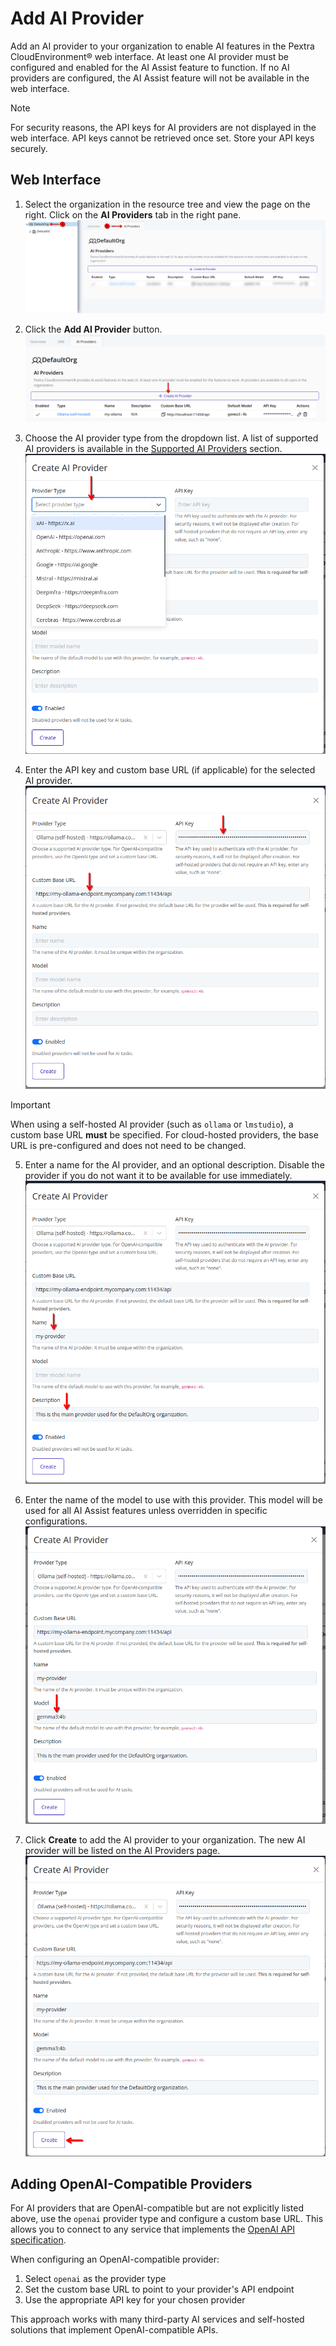 # Add AI Provider
Add an AI provider to your organization to enable AI features in the Pextra CloudEnvironment® web interface. At least one AI provider must be configured and enabled for the AI Assist feature to function. If no AI providers are configured, the AI Assist feature will not be available in the web interface.

> [!NOTE]
> For security reasons, the API keys for AI providers are not displayed in the web interface. API keys cannot be retrieved once set. Store your API keys securely.

## Web Interface
1. Select the organization in the resource tree and view the page on the right. Click on the **AI Providers** tab in the right pane.
   ![AI Providers Page](./images/00-ai-providers.png)

2. Click the **Add AI Provider** button.
   ![Add AI Provider button](./images/01-add-ai-provider-button.png)

3. Choose the AI provider type from the dropdown list. A list of supported AI providers is available in the [Supported AI Providers](./supported.md) section.
	![AI Provider type selection](./images/02-ai-provider-type-selection.png)

4. Enter the API key and custom base URL (if applicable) for the selected AI provider.
   ![Set API key and custom base URL](./images/03-ai-provider-api-key.png)

> [!IMPORTANT]
> When using a self-hosted AI provider (such as `ollama` or `lmstudio`), a custom base URL **must** be specified. For cloud-hosted providers, the base URL is pre-configured and does not need to be changed.

5. Enter a name for the AI provider, and an optional description. Disable the provider if you do not want it to be available for use immediately.
   ![AI Provider name and description](./images/04-ai-provider-name-desc.png)

6. Enter the name of the model to use with this provider. This model will be used for all AI Assist features unless overridden in specific configurations.
   ![AI Provider model](./images/05-ai-provider-model.png)

7. Click **Create** to add the AI provider to your organization. The new AI provider will be listed on the AI Providers page.
	![Create AI Provider](./images/06-ai-provider-create.png)

## Adding OpenAI-Compatible Providers

For AI providers that are OpenAI-compatible but are not explicitly listed above, use the `openai` provider type and configure a custom base URL. This allows you to connect to any service that implements the [OpenAI API specification](https://github.com/openai/openai-openapi/tree/master).

When configuring an OpenAI-compatible provider:
1. Select `openai` as the provider type
2. Set the custom base URL to point to your provider's API endpoint
3. Use the appropriate API key for your chosen provider

This approach works with many third-party AI services and self-hosted solutions that implement OpenAI-compatible APIs.